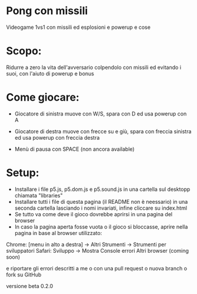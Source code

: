 # Pong con missili

Videogame 1vs1 con missili ed esplosioni e powerup e cose 

# Scopo:
Ridurre a zero la vita dell'avversario colpendolo con missili ed evitando i suoi, con l'aiuto di powerup e bonus 

# Come giocare:
- Giocatore di sinistra muove con W/S, spara con D ed usa powerup con A
- Giocatore di destra muove con frecce su e giù, spara con freccia sinistra ed usa powerup con freccia destra

- Menù di pausa con SPACE (non ancora available)

# Setup:
- Installare i file p5.js, p5.dom.js e p5.sound.js in una cartella sul desktopp chiamata "libraries"
- Installare tutti i file di questa pagina (il README non è neessario) in una seconda cartella lasciando i nomi invariati, infine cliccare su index.html
- Se tutto va come deve il gioco dovrebbe aprirsi in una pagina del browser
- In caso la pagina aperta fosse vuota o il gioco si bloccasse, aprire nella pagina in base al browser utilizzato: 

Chrome: [menu in alto a destra] -> Altri Strumenti -> Strumenti per sviluppatori 
Safari: Sviluppo -> Mostra Console errori 
Altri browser (coming soon)

e riportare gli errori descritti a me o con una pull request o nuova branch o fork su GitHub



versione beta 0.2.0 

